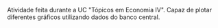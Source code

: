 Atividade feita durante a UC "Tópicos em Economia IV". Capaz de plotar diferentes gráficos utilizando dados do banco central.
